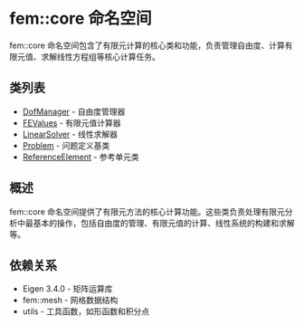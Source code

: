 # fem::core 命名空间

fem::core 命名空间包含了有限元计算的核心类和功能，负责管理自由度、计算有限元值、求解线性方程组等核心计算任务。

## 类列表

- [DofManager](classes/DofManager.md) - 自由度管理器
- [FEValues](classes/FEValues.md) - 有限元值计算器
- [LinearSolver](classes/LinearSolver.md) - 线性求解器
- [Problem](classes/Problem.md) - 问题定义基类
- [ReferenceElement](classes/ReferenceElement.md) - 参考单元类

## 概述

fem::core 命名空间提供了有限元方法的核心计算功能。这些类负责处理有限元分析中最基本的操作，包括自由度的管理、有限元值的计算、线性系统的构建和求解等。

## 依赖关系

- Eigen 3.4.0 - 矩阵运算库
- fem::mesh - 网格数据结构
- utils - 工具函数，如形函数和积分点